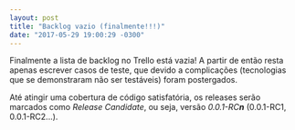 ```yaml
---
layout: post
title: "Backlog vazio (finalmente!!!)"
date: "2017-05-29 19:00:29 -0300"
---
```


Finalmente a lista de backlog no Trello está vazia! A partir de então resta apenas escrever casos de teste, que devido a complicações (tecnologias que se demonstraram não ser testáveis) foram postergados.

Até atingir uma cobertura de código satisfatória, os releases serão marcados como *Release Candidate*, ou seja, versão *0.0.1-RC**n*** (0.0.1-RC1, 0.0.1-RC2...).
